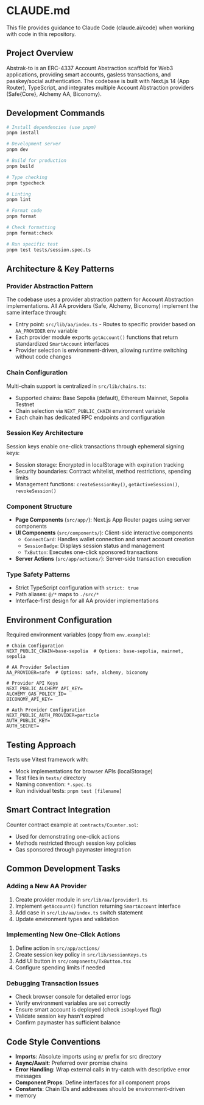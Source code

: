 # CLAUDE.md

This file provides guidance to Claude Code (claude.ai/code) when working with code in this repository.

## Project Overview

Abstrak-to is an ERC-4337 Account Abstraction scaffold for Web3 applications, providing smart accounts, gasless transactions, and passkey/social authentication. The codebase is built with Next.js 14 (App Router), TypeScript, and integrates multiple Account Abstraction providers (Safe{Core}, Alchemy AA, Biconomy).

## Development Commands

```bash
# Install dependencies (use pnpm)
pnpm install

# Development server
pnpm dev

# Build for production
pnpm build

# Type checking
pnpm typecheck

# Linting
pnpm lint

# Format code
pnpm format

# Check formatting
pnpm format:check

# Run specific test
pnpm test tests/session.spec.ts
```

## Architecture & Key Patterns

### Provider Abstraction Pattern
The codebase uses a provider abstraction pattern for Account Abstraction implementations. All AA providers (Safe, Alchemy, Biconomy) implement the same interface through:
- Entry point: `src/lib/aa/index.ts` - Routes to specific provider based on `AA_PROVIDER` env variable
- Each provider module exports `getAccount()` functions that return standardized `SmartAccount` interfaces
- Provider selection is environment-driven, allowing runtime switching without code changes

### Chain Configuration
Multi-chain support is centralized in `src/lib/chains.ts`:
- Supported chains: Base Sepolia (default), Ethereum Mainnet, Sepolia Testnet
- Chain selection via `NEXT_PUBLIC_CHAIN` environment variable
- Each chain has dedicated RPC endpoints and configuration

### Session Key Architecture
Session keys enable one-click transactions through ephemeral signing keys:
- Session storage: Encrypted in localStorage with expiration tracking
- Security boundaries: Contract whitelist, method restrictions, spending limits
- Management functions: `createSessionKey()`, `getActiveSession()`, `revokeSession()`

### Component Structure
- **Page Components** (`src/app/`): Next.js App Router pages using server components
- **UI Components** (`src/components/`): Client-side interactive components
  - `ConnectCard`: Handles wallet connection and smart account creation
  - `SessionBadge`: Displays session status and management
  - `TxButton`: Executes one-click sponsored transactions
- **Server Actions** (`src/app/actions/`): Server-side transaction execution

### Type Safety Patterns
- Strict TypeScript configuration with `strict: true`
- Path aliases: `@/*` maps to `./src/*`
- Interface-first design for all AA provider implementations

## Environment Configuration

Required environment variables (copy from `env.example`):

```env
# Chain Configuration
NEXT_PUBLIC_CHAIN=base-sepolia  # Options: base-sepolia, mainnet, sepolia

# AA Provider Selection
AA_PROVIDER=safe  # Options: safe, alchemy, biconomy

# Provider API Keys
NEXT_PUBLIC_ALCHEMY_API_KEY=
ALCHEMY_GAS_POLICY_ID=
BICONOMY_API_KEY=

# Auth Provider Configuration
NEXT_PUBLIC_AUTH_PROVIDER=particle
AUTH_PUBLIC_KEY=
AUTH_SECRET=
```

## Testing Approach

Tests use Vitest framework with:
- Mock implementations for browser APIs (localStorage)
- Test files in `tests/` directory
- Naming convention: `*.spec.ts`
- Run individual tests: `pnpm test [filename]`

## Smart Contract Integration

Counter contract example at `contracts/Counter.sol`:
- Used for demonstrating one-click actions
- Methods restricted through session key policies
- Gas sponsored through paymaster integration

## Common Development Tasks

### Adding a New AA Provider
1. Create provider module in `src/lib/aa/[provider].ts`
2. Implement `getAccount()` function returning `SmartAccount` interface
3. Add case in `src/lib/aa/index.ts` switch statement
4. Update environment types and validation

### Implementing New One-Click Actions
1. Define action in `src/app/actions/`
2. Create session key policy in `src/lib/sessionKeys.ts`
3. Add UI button in `src/components/TxButton.tsx`
4. Configure spending limits if needed

### Debugging Transaction Issues
- Check browser console for detailed error logs
- Verify environment variables are set correctly
- Ensure smart account is deployed (check `isDeployed` flag)
- Validate session key hasn't expired
- Confirm paymaster has sufficient balance

## Code Style Conventions

- **Imports**: Absolute imports using `@/` prefix for src directory
- **Async/Await**: Preferred over promise chains
- **Error Handling**: Wrap external calls in try-catch with descriptive error messages
- **Component Props**: Define interfaces for all component props
- **Constants**: Chain IDs and addresses should be environment-driven
- memory